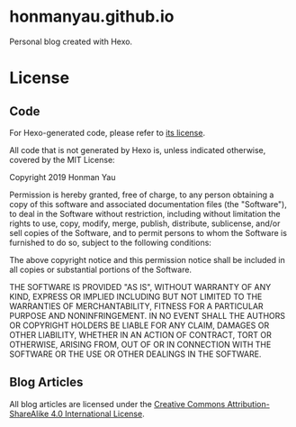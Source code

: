# honmanyau.github.io

Personal blog created with Hexo.

# License

## Code

For Hexo-generated code, please refer to [its license](https://github.com/hexojs/hexo/blob/master/LICENSE).

All code that is not generated by Hexo is, unless indicated otherwise, covered by the MIT License:

Copyright 2019 Honman Yau

Permission is hereby granted, free of charge, to any person obtaining a copy of this software and associated documentation files (the "Software"), to deal in the Software without restriction, including without limitation the rights to use, copy, modify, merge, publish, distribute, sublicense, and/or sell copies of the Software, and to permit persons to whom the Software is furnished to do so, subject to the following conditions:

The above copyright notice and this permission notice shall be included in all copies or substantial portions of the Software.

THE SOFTWARE IS PROVIDED "AS IS", WITHOUT WARRANTY OF ANY KIND, EXPRESS OR IMPLIED INCLUDING BUT NOT LIMITED TO THE WARRANTIES OF MERCHANTABILITY, FITNESS FOR A PARTICULAR PURPOSE AND NONINFRINGEMENT. IN NO EVENT SHALL THE AUTHORS OR COPYRIGHT HOLDERS BE LIABLE FOR ANY CLAIM, DAMAGES OR OTHER LIABILITY, WHETHER IN AN ACTION OF CONTRACT, TORT OR OTHERWISE, ARISING FROM, OUT OF OR IN CONNECTION WITH THE SOFTWARE OR THE USE OR OTHER DEALINGS IN THE SOFTWARE.

## Blog Articles

All blog articles are licensed under the
[Creative Commons Attribution-ShareAlike 4.0 International License](https://creativecommons.org/licenses/by-sa/4.0/).
